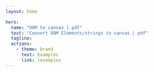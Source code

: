 ```yaml
---
layout: home

hero:
  name: "DOM to canvas | pdf"
  text: "Convert DOM Elements/strings to canvas | pdf"
  tagline: 
  actions:
    - theme: brand
      text: Examples
      link: /examples
---
```



